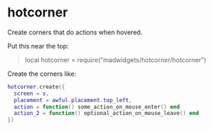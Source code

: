 # hotcorner

Create corners that do actions when hovered.

Put this near the top:
>local hotcorner = require("madwidgets/hotcorner/hotcorner")

Create the corners like:

```lua
hotcorner.create({
  screen = s,
  placement = awful.placement.top_left,
  action = function() some_action_on_mouse_enter() end
  action_2 = function() optional_action_on_mouse_leave() end
})
```